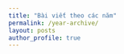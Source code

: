 ```yaml
---
title: "Bài viết theo các năm"
permalink: /year-archive/
layout: posts
author_profile: true
---
```

